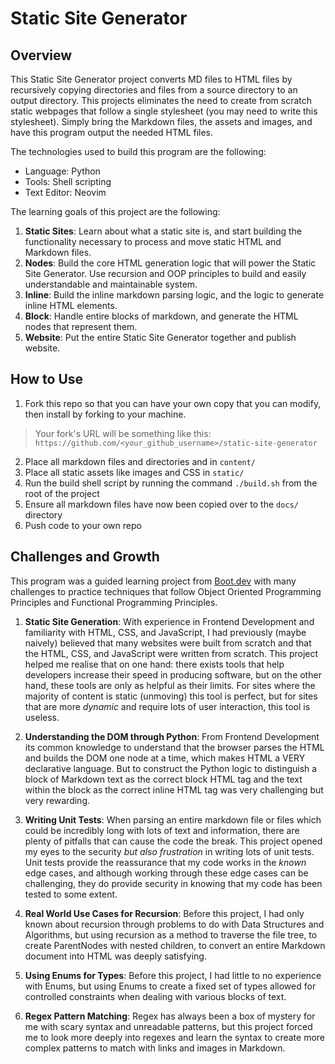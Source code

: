 # Static Site Generator

## Overview

This Static Site Generator project converts MD files to HTML files by recursively copying directories and files from a source directory to an output directory. This projects eliminates the need to create from scratch static webpages that follow a single stylesheet (you may need to write this stylesheet). Simply bring the Markdown files, the assets and images, and have this program output the needed HTML files.

The technologies used to build this program are the following:

- Language: Python
- Tools: Shell scripting
- Text Editor: Neovim

The learning goals of this project are the following:

1. **Static Sites**: Learn about what a static site is, and start building the functionality necessary to process and move static HTML and Markdown files.
2. **Nodes**: Build the core HTML generation logic that will power the Static Site Generator. Use recursion and OOP principles to build and easily understandable and maintainable system.
3. **Inline**: Build the inline markdown parsing logic, and the logic to generate inline HTML elements.
4. **Block**: Handle entire blocks of markdown, and generate the HTML nodes that represent them.
5. **Website**: Put the entire Static Site Generator together and publish website.

## How to Use

1. Fork this repo so that you can have your own copy that you can modify, then install by forking to your machine.

> Your fork's URL will be something like this: `https://github.com/<your_github_username>/static-site-generator`

2. Place all markdown files and directories and in `content/`
3. Place all static assets like images and CSS in `static/`
4. Run the build shell script by running the command `./build.sh` from the root of the project
5. Ensure all markdown files have now been copied over to the `docs/` directory
6. Push code to your own repo


## Challenges and Growth

This program was a guided learning project from [Boot.dev](https://www.boot.dev/courses/build-static-site-generator-python) with many challenges to practice techniques that follow Object Oriented Programming Principles and Functional Programming Principles.

1. **Static Site Generation**: With experience in Frontend Development and familiarity with HTML, CSS, and JavaScript, I had previously (maybe naively) believed that many websites were built from scratch and that the HTML, CSS, and JavaScript were written from scratch. This project helped me realise that on one hand: there exists tools that help developers increase their speed in producing software, but on the other hand, these tools are only as helpful as their limits. For sites where the majority of content is static (unmoving) this tool is perfect, but for sites that are more _dynamic_ and require lots of user interaction, this tool is useless.

2. **Understanding the DOM through Python**: From Frontend Development its common knowledge to understand that the browser parses the HTML and builds the DOM one node at a time, which makes HTML a VERY declarative language. But to construct the Python logic to distinguish a block of Markdown text as the correct block HTML tag and the text within the block as the correct inline HTML tag was very challenging but very rewarding.

3. **Writing Unit Tests**: When parsing an entire markdown file or files which could be incredibly long with lots of text and information, there are plenty of pitfalls that can cause the code the break. This project opened my eyes to the security _but also frustration_ in writing lots of unit tests. Unit tests provide the reassurance that my code works in the _known_ edge cases, and although working through these edge cases can be challenging, they do provide security in knowing that my code has been tested to some extent.

4. **Real World Use Cases for Recursion**: Before this project, I had only known about recursion through problems to do with Data Structures and Algorithms, but using recursion as a method to traverse the file tree, to create ParentNodes with nested children, to convert an entire Markdown document into HTML was deeply satisfying.

5. **Using Enums for Types**: Before this project, I had little to no experience with Enums, but using Enums to create a fixed set of types allowed for controlled constraints when dealing with various blocks of text.

6. **Regex Pattern Matching**: Regex has always been a box of mystery for me with scary syntax and unreadable patterns, but this project forced me to look more deeply into regexes and learn the syntax to create more complex patterns to match with links and images in Markdown.


